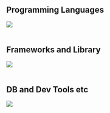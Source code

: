## Programming Languages

<img src="https://skillicons.dev/icons?i=html,css,js,python,php," /> <br /><br />

## Frameworks and Library

<img src="https://skillicons.dev/icons?i=react,next,laravel,wordpress" /> <br /><br />

## DB and Dev Tools etc

<img src="https://skillicons.dev/icons?i=mysql,docker,git,github,vscode,linux,nginx" /> <br /><br />

